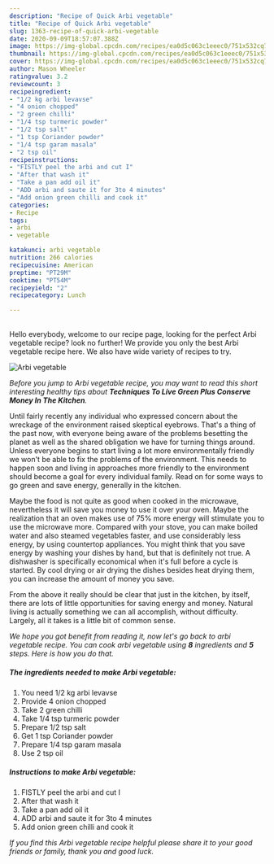 ```yaml
---
description: "Recipe of Quick Arbi vegetable"
title: "Recipe of Quick Arbi vegetable"
slug: 1363-recipe-of-quick-arbi-vegetable
date: 2020-09-09T18:57:07.388Z
image: https://img-global.cpcdn.com/recipes/ea0d5c063c1eeec0/751x532cq70/arbi-vegetable-recipe-main-photo.jpg
thumbnail: https://img-global.cpcdn.com/recipes/ea0d5c063c1eeec0/751x532cq70/arbi-vegetable-recipe-main-photo.jpg
cover: https://img-global.cpcdn.com/recipes/ea0d5c063c1eeec0/751x532cq70/arbi-vegetable-recipe-main-photo.jpg
author: Mason Wheeler
ratingvalue: 3.2
reviewcount: 3
recipeingredient:
- "1/2 kg arbi levavse"
- "4 onion chopped"
- "2 green chilli"
- "1/4 tsp turmeric powder"
- "1/2 tsp salt"
- "1 tsp Coriander powder"
- "1/4 tsp garam masala"
- "2 tsp oil"
recipeinstructions:
- "FISTLY peel the arbi and cut I"
- "After that wash it"
- "Take a pan add oil it"
- "ADD arbi and saute it for 3to 4 minutes"
- "Add onion green chilli and cook it"
categories:
- Recipe
tags:
- arbi
- vegetable

katakunci: arbi vegetable 
nutrition: 266 calories
recipecuisine: American
preptime: "PT29M"
cooktime: "PT54M"
recipeyield: "2"
recipecategory: Lunch

---
```

<br>
Hello everybody, welcome to our recipe page, looking for the perfect Arbi vegetable recipe? look no further! We provide you only the best Arbi vegetable recipe here. We also have wide variety of recipes to try.
<br>


![Arbi vegetable](https://img-global.cpcdn.com/recipes/ea0d5c063c1eeec0/751x532cq70/arbi-vegetable-recipe-main-photo.jpg)

<i>Before you jump to Arbi vegetable recipe, you may want to read this short interesting healthy tips about 
<strong>Techniques To Live Green Plus Conserve Money In The Kitchen</strong>.</i>
</br>

Until fairly recently any individual who expressed concern about the wreckage of the environment raised skeptical eyebrows. That's a thing of the past now, with everyone being aware of the problems besetting the planet as well as the shared obligation we have for turning things around. Unless everyone begins to start living a lot more environmentally friendly we won't be able to fix the problems of the environment. This needs to happen soon and living in approaches more friendly to the environment should become a goal for every individual family. Read on for some ways to go green and save energy, generally in the kitchen.

Maybe the food is not quite as good when cooked in the microwave, nevertheless it will save you money to use it over your oven. Maybe the realization that an oven makes use of 75% more energy will stimulate you to use the microwave more. Compared with your stove, you can make boiled water and also steamed vegetables faster, and use considerably less energy, by using countertop appliances. You might think that you save energy by washing your dishes by hand, but that is definitely not true. A dishwasher is specifically economical when it's full before a cycle is started. By cool drying or air drying the dishes besides heat drying them, you can increase the amount of money you save.

From the above it really should be clear that just in the kitchen, by itself, there are lots of little opportunities for saving energy and money. Natural living is actually something we can all accomplish, without difficulty. Largely, all it takes is a little bit of common sense.


<i>We hope you got benefit from reading it, now let's go back to arbi vegetable recipe. You can cook arbi vegetable using <strong>8</strong> ingredients and <strong>5</strong> steps. Here is how you do that.
</i>

##### The ingredients needed to make Arbi vegetable:

1. You need 1/2 kg arbi levavse
1. Provide 4 onion chopped
1. Take 2 green chilli
1. Take 1/4 tsp turmeric powder
1. Prepare 1/2 tsp salt
1. Get 1 tsp Coriander powder
1. Prepare 1/4 tsp garam masala
1. Use 2 tsp oil


##### Instructions to make Arbi vegetable:

1. FISTLY peel the arbi and cut I
1. After that wash it
1. Take a pan add oil it
1. ADD arbi and saute it for 3to 4 minutes
1. Add onion green chilli and cook it


<i>If you find this Arbi vegetable recipe helpful please share it to your good friends or family, thank you and good luck.</i>
